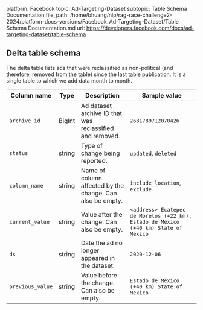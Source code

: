 platform: Facebook
topic: Ad-Targeting-Dataset
subtopic: Table Schema Documentation
file_path: /home/bhuang/nlp/rag-race-challenge2-2024/platform-docs-versions/Facebook_Ad-Targeting-Dataset/Table Schema Documentation.md
url: https://developers.facebook.com/docs/ad-targeting-dataset/table-schema

## Delta table schema

The delta table lists ads that were reclassified as non-political (and therefore, removed from the table) since the last table publication. It is a single table to which we add data month to month.

| Column name | Type | Description | Sample value |
| --- | --- | --- | --- |
| `archive_id` | BigInt | Ad dataset archive ID that was reclassified and removed. | `2681789712070426` |
| `status` | string | Type of change being reported. | `updated`, `deleted` |
| `column_name` | string | Name of column affected by the change. Can also be empty. | `include_location`, `exclude` |
| `current_value` | string | Value after the change. Can also be empty. | `<address> Ecatepec de Morelos (+22 km), Estado de México (+40 km) State of Mexico` |
| `ds` | string | Date the ad no longer appeared in the dataset. | `2020-12-06` |
| `previous_value` | string | Value before the change. Can also be empty. | `Estado de México (+40 km) State of Mexico` |